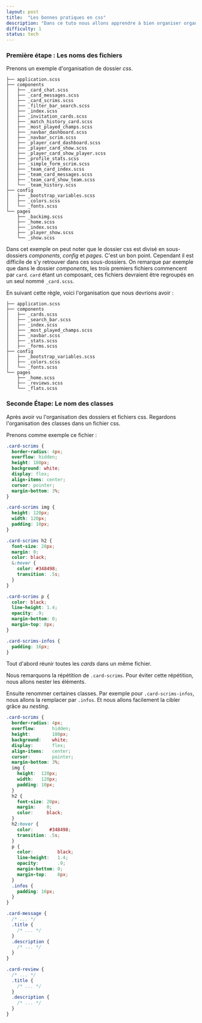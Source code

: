 ```yaml
---
layout: post
title:  "Les bonnes pratiques en css"
description: "Dans ce tuto nous allons apprendre à bien organiser organiser ses fichiers et classes css dans une application Ruby on Rails."
difficulty: 1
status: tech
---
```


### Première étape : Les noms des fichiers

Prenons un exemple d'organisation de dossier *css*.

```
├── application.scss
├── components
│   ├── _card_chat.scss
│   ├── _card_messages.scss
│   ├── _card_scrims.scss
│   ├── _filter_bar_search.scss
│   ├── _index.scss
│   ├── _invitation_cards.scss
│   ├── _match_history_card.scss
│   ├── _most_played_champs.scss
│   ├── _navbar_dashboard.scss
│   ├── _navbar_scrim.scss
│   ├── _player_card_dashboard.scss
│   ├── _player_card_show.scss
│   ├── _player_card_show_player.scss
│   ├── _profile_stats.scss
│   ├── _simple_form_scrim.scss
│   ├── _team_card_index.scss
│   ├── _team_card_messages.scss
│   ├── _team_card_show_team.scss
│   └── _team_history.scss
├── config
│   ├── _bootstrap_variables.scss
│   ├── _colors.scss
│   └── _fonts.scss
└── pages
    ├── _backimg.scss
    ├── _home.scss
    ├── _index.scss
    ├── _player_show.scss
    └── _show.scss
```

Dans cet exemple on peut noter que le dossier css est divisé en sous-dossiers *components*, *config* et *pages*. C'est un bon point. Cependant il est difficile de s'y retrouver dans ces sous-dossiers.
On remarque par exemple que dans le dossier *components*, les trois premiers fichiers commencent par `card`. `card` étant un composant, ces fichiers devraient être regroupés en un seul nommé `_card.scss`.

En suivant cette règle, voici l'organisation que nous devrions avoir :

```
├── application.scss
├── components
│   ├── _cards.scss
│   ├── _search_bar.scss
│   ├── _index.scss
│   ├── _most_played_champs.scss
│   ├── _navbar.scss
│   ├── _stats.scss
│   ├── _forms.scss
├── config
│   ├── _bootstrap_variables.scss
│   ├── _colors.scss
│   └── _fonts.scss
└── pages
    ├── _home.scss
    ├── _reviews.scss
    └── _flats.scss
```

### Seconde Étape: Le nom des classes

Après avoir vu l'organisation des dossiers et fichiers css. Regardons l'organisation des classes dans un fichier css.

Prenons comme exemple ce fichier :

```scss
.card-scrims {
  border-radius: 4px;
  overflow: hidden;
  height: 180px;
  background: white;
  display: flex;
  align-items: center;
  cursor: pointer;
  margin-bottom: 3%;
}

.card-scrims img {
  height: 120px;
  width: 120px;
  padding: 10px;
}

.card-scrims h2 {
  font-size: 20px;
  margin: 0;
  color: black;
  &:hover {
    color: #348498;
    transition: .5s;
  }
}

.card-scrims p {
  color: black;
  line-height: 1.4;
  opacity: .9;
  margin-bottom: 0;
  margin-top: 8px;
}

.card-scrims-infos {
  padding: 16px;
}
```

Tout d'abord réunir toutes les *cards* dans un même fichier.

Nous remarquons la répétition de `.card-scrims`. Pour éviter cette répétition, nous allons nester les éléments.

Ensuite renommer certaines classes. Par exemple pour `.card-scrims-infos`, nous allons la remplacer par `.infos`. Et nous allons facilement la cibler grâce au *nesting*.

```scss
.card-scrims {
  border-radius: 4px;
  overflow:      hidden;
  height:        180px;
  background:    white;
  display:       flex;
  align-items:   center;
  cursor:        pointer;
  margin-bottom: 3%;
  img {
    height:  120px;
    width:   120px;
    padding: 10px;
  }
  h2 {
    font-size: 20px;
    margin:    0;
    color:     black;
  }
  h2:hover {
    color:      #348498;
    transition: .5s;
  }
  p {
    color:         black;
    line-height:   1.4;
    opacity:       .9;
    margin-bottom: 0;
    margin-top:    8px;
  }
  .infos {
    padding: 16px;
  }
}

.card-message {
  /* ... */
  .title {
    /* ... */
  }
  .description {
    /* ... */
  }
}

.card-review {
  /* ... */
  .title {
    /* ... */
  }
  .description {
    /* ... */
  }
}
```
